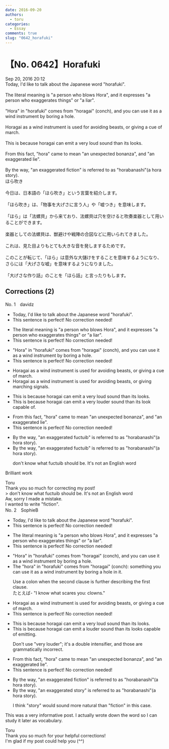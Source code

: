 ```yaml
---
date: 2016-09-20
authors:
  - toru
categories:
  - Essay
comments: true
slug: "0642_horafuki"
---
```


# 【No. 0642】Horafuki
<div class="date">Sep 20, 2016 20:12</div>
<div id="post"><div id="body_show_ori">
Today, I'd like to talk about the Japanese word "horafuki".<br/><br/>The literal meaning is "a person who blows Hora", and it expresses "a person who exaggerates things" or "a liar".<br/><br/>"Hora" in "horafuki" comes from "horagai" (conch), and you can use it as a wind instrument by boring a hole.<br/><br/>Horagai as a wind instrument is used for avoiding beasts, or giving a cue of march.<br/><br/>This is because horagai can emit a very loud sound than its looks.<br/><br/>From this fact, "hora" came to mean "an unexpected bonanza", and "an exaggerated lie".<br/><br/>By the way, "an exaggerated fiction" is referred to as "horabanashi"(a hora story).
</div></div>

<!-- more -->

<div id="post_ja"><div id="body_show_mo">
ほら吹き<br/><br/>今日は、日本語の「ほら吹き」という言葉を紹介します。<br/><br/>「ほら吹き」は、「物事を大げさに言う人」や「嘘つき」を意味します。<br/><br/>「ほら」は「法螺貝」から来ており、法螺貝は穴を空けると吹奏楽器として用いることができます。<br/><br/>楽器としての法螺貝は、獣避けや戦陣の合図などに用いられてきました。<br/><br/>これは、見た目よりもとても大きな音を発しまするためです。<br/><br/>このことが転じて、「ほら」は意外な大儲けをすることを意味するようになり、さらには「大げさな嘘」を意味するようになりました。<br/><br/>「大げさな作り話」のことを「ほら話」と言ったりもします。
</div></div>

## Corrections (2)
<div id="block"><div class="first_name"> No. 1　<span class="just_name">davidz</span></div><div id="block2">
<ul class="correction_field">
<li class="incorrect">Today, I'd like to talk about the Japanese word "horafuki".</li>
<li class="corrected perfect">This sentence is perfect! No correction needed!</li>
</ul>
<ul class="correction_field">
<li class="incorrect">The literal meaning is "a person who blows Hora", and it expresses "a person who exaggerates things" or "a liar".</li>
<li class="corrected perfect">This sentence is perfect! No correction needed!</li>
</ul>
<ul class="correction_field">
<li class="incorrect">"Hora" in "horafuki" comes from "horagai" (conch), and you can use it as a wind instrument by boring a hole.</li>
<li class="corrected perfect">This sentence is perfect! No correction needed!</li>
</ul>
<ul class="correction_field">
<li class="incorrect">Horagai as a wind instrument is used for avoiding beasts, or giving a cue of march.</li>
<li class="corrected correct">
Horagai as a wind instrument is used for avoiding beasts, or giving marching signals.
</li>
</ul>
<ul class="correction_field">
<li class="incorrect">This is because horagai can emit a very loud sound than its looks.</li>
<li class="corrected correct">
This is because horagai can emit a very louder sound than its look capable of.
</li>
</ul>
<ul class="correction_field">
<li class="incorrect">From this fact, "hora" came to mean "an unexpected bonanza", and "an exaggerated lie".</li>
<li class="corrected perfect">This sentence is perfect! No correction needed!</li>
</ul>
<ul class="correction_field">
<li class="incorrect">By the way, "an exaggerated fuctuib" is referred to as "horabanashi"(a hora story).</li>
<li class="corrected correct">
By the way, "an exaggerated fuctuib" is referred to as "horabanashi"(a hora story).
<p class="correction_comment">don't know what fuctuib should be. It's not an English word</p>
</li>
</ul>
<p class="comment_small">
 Brilliant work
</p>

</div><div class="name"><span class="just_name">Toru</span><br>
Thank you so much for correcting my post!<br/>&gt; don't know what fuctuib should be. It's not an English word<br/>Aw, sorry I made a mistake.<br/>I wanted to write "fiction".
</div>
</div>
<div id="block"><div class="first_name"> No. 2　<span class="just_name">SophieB</span></div><div id="block2">
<ul class="correction_field">
<li class="incorrect">Today, I'd like to talk about the Japanese word "horafuki".</li>
<li class="corrected perfect">This sentence is perfect! No correction needed!</li>
</ul>
<ul class="correction_field">
<li class="incorrect">The literal meaning is "a person who blows Hora", and it expresses "a person who exaggerates things" or "a liar".</li>
<li class="corrected perfect">This sentence is perfect! No correction needed!</li>
</ul>
<ul class="correction_field">
<li class="incorrect">"Hora" in "horafuki" comes from "horagai" (conch), and you can use it as a wind instrument by boring a hole.</li>
<li class="corrected correct">
<span class="f_blue">The </span>"<span class="f_blue">h</span>ora" in "horafuki" comes from "horagai" (conch)<span class="f_blue">:</span> <span class="f_blue">something </span>you can use <span class="sline"><span class="f_red">it</span></span> as a wind instrument by boring a hole<span class="f_blue"> in it</span>.
<p class="correction_comment">Use a colon when the second clause is further describing the first clause.<br/>たとえば- "I know what scares you: clowns."</p>
</li>
</ul>
<ul class="correction_field">
<li class="incorrect">Horagai as a wind instrument is used for avoiding beasts, or giving a cue of march.</li>
<li class="corrected perfect">This sentence is perfect! No correction needed!</li>
</ul>
<ul class="correction_field">
<li class="incorrect">This is because horagai can emit a very loud sound than its looks.</li>
<li class="corrected correct">
This is because horagai can emit a <span class="f_blue">louder</span> sound than it<span class="sline"><span class="f_red">s</span></span> looks<span class="f_blue"> capable of emitting</span>.
<p class="correction_comment">Don't use "very louder"; it's a double intensifier, and those are grammatically incorrect.</p>
</li>
</ul>
<ul class="correction_field">
<li class="incorrect">From this fact, "hora" came to mean "an unexpected bonanza", and "an exaggerated lie".</li>
<li class="corrected perfect">This sentence is perfect! No correction needed!</li>
</ul>
<ul class="correction_field">
<li class="incorrect">By the way, "an exaggerated fiction" is referred to as "horabanashi"(a hora story).</li>
<li class="corrected correct">
By the way, "an exaggerated <span class="f_blue">story</span>" is referred to as "horabanashi"(a hora story).
<p class="correction_comment">I think "story" would sound more natural than "fiction" in this case.</p>
</li>
</ul>
<p class="comment_small">
 This was a very informative post. I actually wrote down the word so I can study it later as vocabulary.
</p>

</div><div class="name"><span class="just_name">Toru</span><br>
Thank you so much for your helpful corrections!<br/>I'm glad if my post could help you (^^)
</div>
</div>
